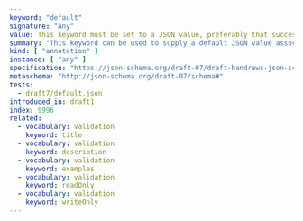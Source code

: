 ```yaml
---
keyword: "default"
signature: "Any"
value: This keyword must be set to a JSON value, preferably that successfully validates against the corresponding subschema
summary: "This keyword can be used to supply a default JSON value associated with a particular schema."
kind: [ "annotation" ]
instance: [ "any" ]
specification: "https://json-schema.org/draft-07/draft-handrews-json-schema-validation-01#rfc.section.10.2"
metaschema: "http://json-schema.org/draft-07/schema#"
tests:
  - draft7/default.json
introduced_in: draft1
index: 9996
related:
  - vocabulary: validation
    keyword: title
  - vocabulary: validation
    keyword: description
  - vocabulary: validation
    keyword: examples
  - vocabulary: validation
    keyword: readOnly
  - vocabulary: validation
    keyword: writeOnly
---
```

